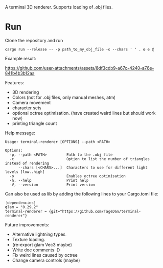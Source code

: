 A terminal 3D renderer. Supports loading of .obj files.

# Run
Clone the repository and run
```
cargo run --release -- -p path_to_my_obj_file -o --chars ' ' . o e @
```
Example result:

https://github.com/user-attachments/assets/8df3cdb9-a67c-4240-a76e-841b4b3b12aa

Features:
 - 3D rendering
 - Colors (not for .obj files, only manual meshes, atm)
 - Camera movement
 - character sets
 - optional octree optimisation. (have created weird lines but should work now)
 - printing triangle count

Help message:
```
Usage: terminal-renderer [OPTIONS] --path <PATH>

Options:
  -p, --path <PATH>         Path to the .obj file
  -c                        Option to list the number of triangles instead of rendering
      --chars [<CHARS>...]  Characters to use for different light levels [low..high]
  -o                        Enables octree optimisation
  -h, --help                Print help
  -V, --version             Print version
```

Can also be used as lib by adding the following lines to your Cargo.toml file:
```
[dependencies]
glam = "0.29.2"
terminal-renderer = {git="https://github.com/TageDan/terminal-renderer"}
```

Future improvements:
 - Alternative lightning types.
 - Texture loading.
 - (re-export glam Vec3 maybe)
 - Write doc comments :D
 - Fix weird lines caused by octree
 - Change camera controls (maybe)
